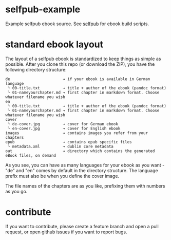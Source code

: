 selfpub-example
===============

Example selfpub ebook source. See [selfpub](https://github.com/BjoernSchotte/selfpub) for ebook build scripts.

# standard ebook layout

The layout of a selfpub ebook is standardized to keep things as simple as possible. After you clone this repo (or download the ZIP), you have the following directory structure:

```
de                       → if your ebook is available in German language
 └ 00-title.txt          → title + author of the ebook (pandoc format)
 └ 01-nameyourchapter.md → first chapter in markdown format. Choose whatever filename you wish
en
 └ 00-title.txt          → title + author of the ebook (pandoc format)
 └ 01-nameyourchapter.md → first chapter in markdown format. Choose whatever filename you wish
cover
 └ de-cover.jpg          → cover for German ebook
 └ en-cover.jpg          → cover for English ebook
images                   → contains images you refer from your chapters
epub                     → contains epub specific files
 └ metadata.xml          → dublin core metadata
out                      → directory which contains the generated eBook files, on demand
```

As you see, you can have as many languages for your ebook as you want - "de" and "en" comes by default in the directory structure. The language prefix must also be when you define the cover image.

The file names of the chapters are as you like, prefixing them with numbers as you go.

# contribute

If you want to contribute, please create a feature branch and open a pull request, or open github issues if you want to report bugs.
